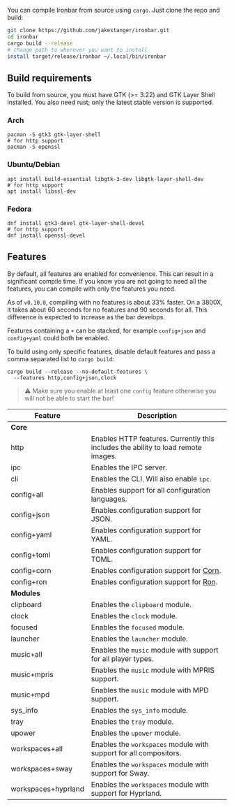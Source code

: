 You can compile Ironbar from source using `cargo`. 
Just clone the repo and build:

```sh
git clone https://github.com/jakestanger/ironbar.git
cd ironbar
cargo build --release
# change path to wherever you want to install
install target/release/ironbar ~/.local/bin/ironbar
```

## Build requirements

To build from source, you must have GTK (>= 3.22) and GTK Layer Shell installed.
You also need rust; only the latest stable version is supported.

### Arch

```shell
pacman -S gtk3 gtk-layer-shell
# for http support
pacman -S openssl
```

### Ubuntu/Debian

```shell
apt install build-essential libgtk-3-dev libgtk-layer-shell-dev
# for http support
apt install libssl-dev
```

### Fedora

```shell
dnf install gtk3-devel gtk-layer-shell-devel
# for http support
dnf install openssl-devel
```

## Features

By default, all features are enabled for convenience. This can result in a significant compile time.
If you know you are not going to need all the features, you can compile with only the features you need.

As of `v0.10.0`, compiling with no features is about 33% faster. 
On a 3800X, it takes about 60 seconds for no features and 90 seconds for all. 
This difference is expected to increase as the bar develops. 

Features containing a `+` can be stacked, for example `config+json` and `config+yaml` could both be enabled.

To build using only specific features, disable default features and pass a comma separated list to `cargo build`:

```shell
cargo build --release --no-default-features \
  --features http,config+json,clock
```

> ⚠ Make sure you enable at least one `config` feature otherwise you will not be able to start the bar!

| Feature             | Description                                                                       |
|---------------------|-----------------------------------------------------------------------------------|
| **Core**            |                                                                                   |
| http                | Enables HTTP features. Currently this includes the ability to load remote images. |
| ipc                 | Enables the IPC server.                                                           |
| cli                 | Enables the CLI. Will also enable `ipc`.                                          |
| config+all          | Enables support for all configuration languages.                                  |
| config+json         | Enables configuration support for JSON.                                           |
| config+yaml         | Enables configuration support for YAML.                                           |
| config+toml         | Enables configuration support for TOML.                                           |
| config+corn         | Enables configuration support for [Corn](https://github.com/jakestanger/corn).    |
| config+ron          | Enables configuration support for [Ron](https://github.com/ron-rs/ron).           |
| **Modules**         |                                                                                   |
| clipboard           | Enables the `clipboard` module.                                                   |
| clock               | Enables the `clock` module.                                                       |
| focused             | Enables the `focused` module.                                                     |
| launcher            | Enables the `launcher` module.                                                    |
| music+all           | Enables the `music` module with support for all player types.                     |
| music+mpris         | Enables the `music` module with MPRIS support.                                    |
| music+mpd           | Enables the `music` module with MPD support.                                      |
| sys_info            | Enables the `sys_info` module.                                                    |
| tray                | Enables the `tray` module.                                                        |
| upower              | Enables the `upower` module.                                                      |
| workspaces+all      | Enables the `workspaces` module with support for all compositors.                 |
| workspaces+sway     | Enables the `workspaces` module with support for Sway.                            |
| workspaces+hyprland | Enables the `workspaces` module with support for Hyprland.                        |

